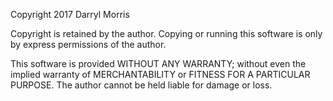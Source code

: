 Copyright 2017 Darryl Morris

Copyright is retained by the author.  Copying or running this software is only
by express permissions of the author.

This software is provided WITHOUT ANY WARRANTY; without even the implied
warranty of MERCHANTABILITY or FITNESS FOR A PARTICULAR PURPOSE. The author
cannot be held liable for damage or loss.
